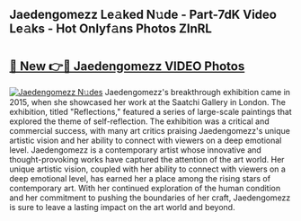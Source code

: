 ## Jaedengomezz Le𝚊ked N𝚞de - Part-7dK Video Le𝚊ks - Hot Onlyf𝚊ns Photos ZInRL

# <h2><a href="http://ab43545.deff.icu/?id=Jaedengomezz">🔗 New 👉🔴 Jaedengomezz VIDEO Photos</a></h2>

[![Jaedengomezz N𝚞des](https://i.imgur.com/rIISA9y.gif)](http://ab43545.deff.icu/?id=Jaedengomezz)
Jaedengomezz's breakthrough exhibition came in 2015, when she showcased her work at the Saatchi Gallery in London. The exhibition, titled "Reflections," featured a series of large-scale paintings that explored the theme of self-reflection. The exhibition was a critical and commercial success, with many art critics praising Jaedengomezz's unique artistic vision and her ability to connect with viewers on a deep emotional level. Jaedengomezz is a contemporary artist whose innovative and thought-provoking works have captured the attention of the art world. Her unique artistic vision, coupled with her ability to connect with viewers on a deep emotional level, has earned her a place among the rising stars of contemporary art. With her continued exploration of the human condition and her commitment to pushing the boundaries of her craft, Jaedengomezz is sure to leave a lasting impact on the art world and beyond.
